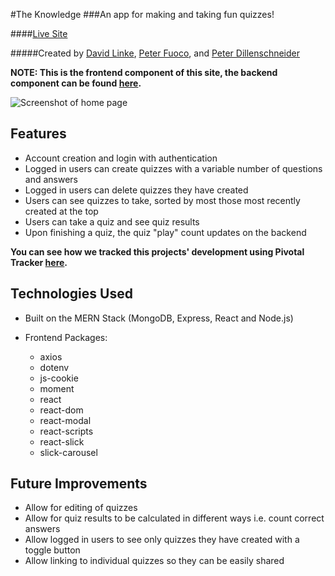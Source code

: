 #The Knowledge
###An app for making and taking fun quizzes!

####[Live Site](http://theknowledge.surge.sh)

#####Created by [David Linke](https://github.com/davidlinke), [Peter Fuoco](https://github.com/peterfuoco), and [Peter Dillenschneider](https://github.com/pdcoding)

**NOTE: This is the frontend component of this site, the backend component can be found [here](https://github.com/pdcoding/theknowledge-backend).**



![Screenshot of home page](https://i.imgur.com/qCDigGV.png)



## Features

* Account creation and login with authentication
* Logged in users can create quizzes with a variable number of questions and answers
* Logged in users can delete quizzes they have created
* Users can see quizzes to take, sorted by most those most recently created at the top
* Users can take a quiz and see quiz results
* Upon finishing a quiz, the quiz "play" count updates on the backend



**You can see how we tracked this projects' development using Pivotal Tracker [here](https://www.pivotaltracker.com/n/projects/2387552).**



## Technologies Used

* Built on the MERN Stack (MongoDB, Express, React and Node.js)

* Frontend Packages:

  * axios
  * dotenv
  * js-cookie
  * moment
  * react
  * react-dom
  * react-modal
  * react-scripts
  * react-slick
  * slick-carousel

  

## Future Improvements

* Allow for editing of quizzes
* Allow for quiz results to be calculated in different ways i.e. count correct answers
* Allow logged in users to see only quizzes they have created with a toggle button
* Allow linking to individual quizzes so they can be easily shared